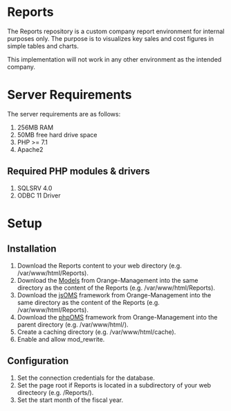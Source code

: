 # Reports

The Reports repository is a custom company report environment for internal purposes only. The purpose is to visualizes key sales and cost figures in simple tables and charts.

This implementation will not work in any other environment as the intended company.

# Server Requirements

The server requirements are as follows:

1. 256MB RAM
2. 50MB free hard drive space
3. PHP >= 7.1
4. Apache2

## Required PHP modules & drivers

1. SQLSRV 4.0
2. ODBC 11 Driver

# Setup

## Installation

1. Download the Reports content to your web directory (e.g. /var/www/html/Reports). 
2. Download the [Models](https://github.com/Orange-Management/Model) from Orange-Management into the same directory as the content of the Reports (e.g. /var/www/html/Reports).
3. Download the [jsOMS](https://github.com/Orange-Management/jsOMS) framework from Orange-Management into the same directory as the content of the Reports (e.g. /var/www/html/Reports).
4. Download the [phpOMS](https://github.com/Orange-Management/phpOMS) framework from Orange-Management into the parent directory (e.g. /var/www/html/).
5. Create a caching directory (e.g. /var/www/html/cache).
6. Enable and allow mod_rewrite.

## Configuration

1. Set the connection credentials for the database.
2. Set the page root if Reports is located in a subdirectory of your web directeory (e.g. /Reports/).
3. Set the start month of the fiscal year.
